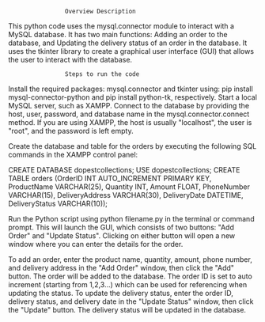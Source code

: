                     Overview Description
                    
This python code uses the mysql.connector module to interact with a MySQL database. 
It has two main functions: Adding an order to the database, and Updating the delivery status of an order in the database. 
It uses the tkinter library to create a graphical user interface (GUI) that allows the user to interact with the database.

                    Steps to run the code   

Install the required packages: mysql.connector and tkinter using: pip install mysql-connector-python and pip install python-tk, respectively.
Start a local MySQL server, such as XAMPP.
Connect to the database by providing the host, user, password, and database name in the mysql.connector.connect method. 
If you are using XAMPP, the host is usually "localhost", the user is "root", and the password is left empty.

Create the database and table for the orders by executing the following SQL commands in the XAMPP control panel:

CREATE DATABASE dopestcollections;
USE dopestcollections;
CREATE TABLE orders (OrderID INT AUTO_INCREMENT PRIMARY KEY, ProductName VARCHAR(25), Quantity INT, Amount FLOAT, PhoneNumber VARCHAR(15), DeliveryAddress VARCHAR(30), DeliveryDate DATETIME, DeliveryStatus VARCHAR(10));

Run the Python script using python filename.py in the terminal or command prompt. 
This will launch the GUI, which consists of two buttons: "Add Order" and "Update Status". Clicking on either button will open a new window where you can enter the details for the order.

To add an order, enter the product name, quantity, amount, phone number, and delivery address in the "Add Order" window, then click the "Add" button. The order will be added to the database. The order ID is set to auto increment (starting from 1,2,3...) which can be used for referencing when updating the status.
To update the delivery status, enter the order ID, delivery status, and delivery date in the "Update Status" window, then click the "Update" button. The delivery status will be updated in the database.
